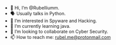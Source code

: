 - 👋 Hi, I’m @Rubelliumm.
- 🗣️ Usually talks in Python.
- 👀 I’m interested in Spyware and Hacking.
- 🌱 I’m currently learning java.
- 💞️ I’m looking to collaborate on Cyber Security.
- 📫 How to reach me: rubel.me@protonmail.com

<!---
Rubelliumm/Rubelliumm is a ✨ special ✨ repository because its `README.md` (this file) appears on your GitHub profile.
You can click the Preview link to take a look at your changes.
--->
